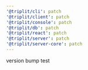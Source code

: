 ```yaml
---
'@triplit/cli': patch
'@triplit/client': patch
'@triplit/console': patch
'@triplit/db': patch
'@triplit/react': patch
'@triplit/server': patch
'@triplit/server-core': patch
---
```


version bump test
